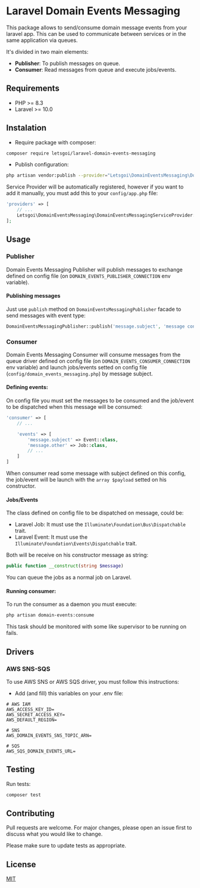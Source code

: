 # Laravel Domain Events Messaging

This package allows to send/consume domain message events from your laravel app. This can be used to communicate between services or in the same application via queues.

It's divided in two main elements:

- **Publisher**: To publish messages on queue.
- **Consumer**: Read messages from queue and execute jobs/events.

## Requirements

- PHP >= 8.3
- Laravel >= 10.0

## Instalation

- Require package with composer:

```bash
composer require letsgoi/laravel-domain-events-messaging
```

- Publish configuration:

```bash
php artisan vendor:publish --provider="Letsgoi\DomainEventsMessaging\DomainEventsMessagingServiceProvider" --tag="config"
```

Service Provider will be automatically registered, however if you want to add it manually, you must add this to your `config/app.php` file:

```php
'providers' => [
    // ...
    Letsgoi\DomainEventsMessaging\DomainEventsMessagingServiceProvider::class,
];
``` 

## Usage

### Publisher

Domain Events Messaging Publisher will publish messages to exchange defined on config file (on `DOMAIN_EVENTS_PUBLISHER_CONNECTION` env variable).

#### Publishing messages

Just use `publish` method on `DomainEventsMessagingPublisher` facade to send messages with event type:

```php
DomainEventsMessagingPublisher::publish('message.subject', 'message content');
```

### Consumer

Domain Events Messaging Consumer will consume messages from the queue driver defined on config file (on `DOMAIN_EVENTS_CONSUMER_CONNECTION` env variable) and launch jobs/events setted on config file (`config/domain_events_messaging.php`) by message subject.

#### Defining events:

On config file you must set the messages to be consumed and the job/event to be dispatched when this message will be consumed:

```php
'consumer' => [
    // ...

    'events' => [
        'message.subject' => Event::class,
        'message.other' => Job::class,
        // ...
    ]
]
```

When consumer read some message with subject defined on this config, the job/event will be launch with the `array $payload` setted on his constructor.

#### Jobs/Events

The class defined on config file to be dispatched on message, could be:

- Laravel Job: It must use the `Illuminate\Foundation\Bus\Dispatchable` trait.
- Laravel Event: It must use the `Illuminate\Foundation\Events\Dispatchable` trait.

Both will be receive on his constructor message as string:

```php
public function __construct(string $message)
```

You can queue the jobs as a normal job on Laravel.

#### Running consumer:

To run the consumer as a daemon you must execute:

```bash
php artisan domain-events:consume
```

This task should be monitored with some like supervisor to be running on fails.

## Drivers

### AWS SNS-SQS

To use AWS SNS or AWS SQS driver, you must follow this instructions:

- Add (and fill) this variables on your .env file:

```
# AWS IAM
AWS_ACCESS_KEY_ID=
AWS_SECRET_ACCESS_KEY=
AWS_DEFAULT_REGION=

# SNS
AWS_DOMAIN_EVENTS_SNS_TOPIC_ARN=

# SQS
AWS_SQS_DOMAIN_EVENTS_URL=
```

## Testing

Run tests:


```bash
composer test
```

## Contributing
Pull requests are welcome. For major changes, please open an issue first to discuss what you would like to change.

Please make sure to update tests as appropriate.

## License
[MIT](./LICENSE.md)
